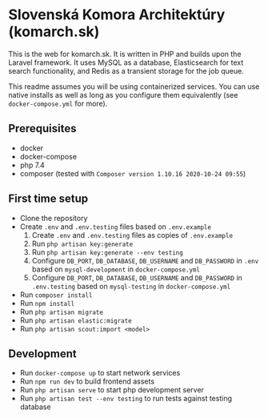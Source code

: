 # Slovenská Komora Architektúry (komarch.sk)

This is the web for komarch.sk. It is written in PHP and builds upon the Laravel
framework. It uses MySQL as a database, Elasticsearch for text search
functionality, and Redis as a transient storage for the job queue.

This readme assumes you will be using containerized services. You can use native
installs as well as long as you configure them equivalently (see
`docker-compose.yml` for more).

## Prerequisites

- docker
- docker-compose
- php 7.4
- composer (tested with `Composer version 1.10.16 2020-10-24 09:55`)

## First time setup

- Clone the repository
- Create `.env` and `.env.testing` files based on `.env.example`
  1) Create `.env` and `.env.testing` files as copies of `.env.example`
  2) Run `php artisan key:generate`
  3) Run `php artisan key:generate --env testing`
  4) Configure `DB_PORT`, `DB_DATABASE`, `DB_USERNAME` and `DB_PASSWORD` in `.env` based on
  `mysql-development` in `docker-compose.yml`
  5) Configure `DB_PORT`, `DB_DATABASE`, `DB_USERNAME` and `DB_PASSWORD` in `.env.testing` based on
  `mysql-testing` in `docker-compose.yml`
- Run `composer install`
- Run `npm install`
- Run `php artisan migrate`
- Run `php artisan elastic:migrate`
- Run `php artisan scout:import <model>`

## Development

- Run `docker-compose up` to start network services
- Run `npm run dev` to build frontend assets
- Run `php artisan serve` to start php development server
- Run `php artisan test --env testing` to run tests against testing database
